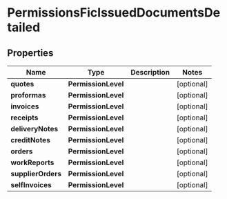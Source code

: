 

# PermissionsFicIssuedDocumentsDetailed


## Properties

| Name | Type | Description | Notes |
|------------ | ------------- | ------------- | -------------|
|**quotes** | **PermissionLevel** |  |  [optional] |
|**proformas** | **PermissionLevel** |  |  [optional] |
|**invoices** | **PermissionLevel** |  |  [optional] |
|**receipts** | **PermissionLevel** |  |  [optional] |
|**deliveryNotes** | **PermissionLevel** |  |  [optional] |
|**creditNotes** | **PermissionLevel** |  |  [optional] |
|**orders** | **PermissionLevel** |  |  [optional] |
|**workReports** | **PermissionLevel** |  |  [optional] |
|**supplierOrders** | **PermissionLevel** |  |  [optional] |
|**selfInvoices** | **PermissionLevel** |  |  [optional] |



